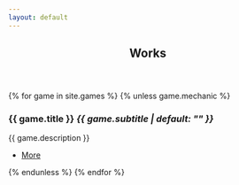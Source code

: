 ```yaml
---
layout: default
---
```

<!-- Section -->
<section>
  <header class="major">
    <h2>Works</h2>
  </header>
  <div class="posts">
  {% for game in site.games %}
    {% unless game.mechanic %}
      <article>
        <a href="{{ game.url }}" class="image"><img src="games/{{ game.title | slugify }}/{{ game.image_dir }}{{ game.icon }}" alt="" /></a>
        <h3>{{ game.title }} <em>{{ game.subtitle | default: "" }}</em></h3>
        <p>{{ game.description }}</p>
        <!--
        <br> name: {{ game.name }}
        <br> dir: {{ game.directory }}
        <br> col dir: {{ site.games.directory }}
        <br> path: {{ game.path }}
        <br> col path: {{ site.games.path }}
        <br> collection: {{ game.collection }}
        <br> relative_path: {{ game.relative_path }}
        <br> url: {{ game.url }}
        <br> relative_dir: {{ game.relative_directory }}
        {% for file in site.games %}
        <br> file: {{ file.name }}
        <br> path: {{ file.path }}
        {% endfor %}
        -->
        <ul class="actions">
          <li><a href="{{ game.url }}" class="button">More</a></li>
        </ul>
      </article>
    {% endunless %}
  {% endfor %}
  </div>
</section>